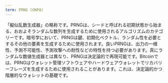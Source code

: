 ```yaml
---
term: PRNG (GNPA)
---
```


「擬似乱数生成器」の略称です。PRNGは、シードと呼ばれる初期状態から始まる、おおよそランダムな数列を生成するために使用されるアルゴリズムのカテゴリーです。暗号学において、PRNGは鍵、初期化ベクトル、ランダム性を必要とするその他の要素を生成するために使用されます。良いPRNGは、出力の一様性、予測不可能性、予測攻撃への耐性などの特性を持つ必要があります。真にランダムな数値生成器とは異なり、PRNGは決定論的で再現可能です。Bitcoinでは、PRNGはウォレット管理ソフトウェアやハードウェアウォレットでリカバリーフレーズを生成するために使用されることがあります。これは、決定論的かつ階層的なウォレットの基礎です。